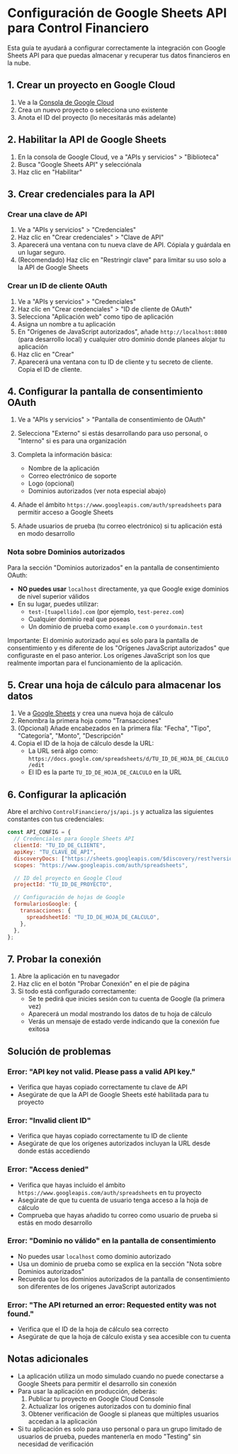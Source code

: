 # Configuración de Google Sheets API para Control Financiero

Esta guía te ayudará a configurar correctamente la integración con Google Sheets API para que puedas almacenar y recuperar tus datos financieros en la nube.

## 1. Crear un proyecto en Google Cloud

1. Ve a la [Consola de Google Cloud](https://console.cloud.google.com/)
2. Crea un nuevo proyecto o selecciona uno existente
3. Anota el ID del proyecto (lo necesitarás más adelante)

## 2. Habilitar la API de Google Sheets

1. En la consola de Google Cloud, ve a "APIs y servicios" > "Biblioteca"
2. Busca "Google Sheets API" y selecciónala
3. Haz clic en "Habilitar"

## 3. Crear credenciales para la API

### Crear una clave de API

1. Ve a "APIs y servicios" > "Credenciales"
2. Haz clic en "Crear credenciales" > "Clave de API"
3. Aparecerá una ventana con tu nueva clave de API. Cópiala y guárdala en un lugar seguro.
4. (Recomendado) Haz clic en "Restringir clave" para limitar su uso solo a la API de Google Sheets

### Crear un ID de cliente OAuth

1. Ve a "APIs y servicios" > "Credenciales"
2. Haz clic en "Crear credenciales" > "ID de cliente de OAuth"
3. Selecciona "Aplicación web" como tipo de aplicación
4. Asigna un nombre a tu aplicación
5. En "Orígenes de JavaScript autorizados", añade `http://localhost:8080` (para desarrollo local) y cualquier otro dominio donde planees alojar tu aplicación
6. Haz clic en "Crear"
7. Aparecerá una ventana con tu ID de cliente y tu secreto de cliente. Copia el ID de cliente.

## 4. Configurar la pantalla de consentimiento OAuth

1. Ve a "APIs y servicios" > "Pantalla de consentimiento de OAuth"
2. Selecciona "Externo" si estás desarrollando para uso personal, o "Interno" si es para una organización
3. Completa la información básica:

   - Nombre de la aplicación
   - Correo electrónico de soporte
   - Logo (opcional)
   - Dominios autorizados (ver nota especial abajo)

4. Añade el ámbito `https://www.googleapis.com/auth/spreadsheets` para permitir acceso a Google Sheets
5. Añade usuarios de prueba (tu correo electrónico) si tu aplicación está en modo desarrollo

### Nota sobre Dominios autorizados

Para la sección "Dominios autorizados" en la pantalla de consentimiento OAuth:

- **NO puedes usar** `localhost` directamente, ya que Google exige dominios de nivel superior válidos
- En su lugar, puedes utilizar:
  - `test-[tuapellido].com` (por ejemplo, `test-perez.com`)
  - Cualquier dominio real que poseas
  - Un dominio de prueba como `example.com` o `yourdomain.test`

Importante: El dominio autorizado aquí es solo para la pantalla de consentimiento y es diferente de los "Orígenes JavaScript autorizados" que configuraste en el paso anterior. Los orígenes JavaScript son los que realmente importan para el funcionamiento de la aplicación.

## 5. Crear una hoja de cálculo para almacenar los datos

1. Ve a [Google Sheets](https://sheets.google.com) y crea una nueva hoja de cálculo
2. Renombra la primera hoja como "Transacciones"
3. (Opcional) Añade encabezados en la primera fila: "Fecha", "Tipo", "Categoría", "Monto", "Descripción"
4. Copia el ID de la hoja de cálculo desde la URL:
   - La URL será algo como: `https://docs.google.com/spreadsheets/d/TU_ID_DE_HOJA_DE_CALCULO/edit`
   - El ID es la parte `TU_ID_DE_HOJA_DE_CALCULO` en la URL

## 6. Configurar la aplicación

Abre el archivo `ControlFinanciero/js/api.js` y actualiza las siguientes constantes con tus credenciales:

```javascript
const API_CONFIG = {
  // Credenciales para Google Sheets API
  clientId: "TU_ID_DE_CLIENTE",
  apiKey: "TU_CLAVE_DE_API",
  discoveryDocs: ["https://sheets.googleapis.com/$discovery/rest?version=v4"],
  scopes: "https://www.googleapis.com/auth/spreadsheets",

  // ID del proyecto en Google Cloud
  projectId: "TU_ID_DE_PROYECTO",

  // Configuración de hojas de Google
  formulariosGoogle: {
    transacciones: {
      spreadsheetId: "TU_ID_DE_HOJA_DE_CALCULO",
    },
  },
};
```

## 7. Probar la conexión

1. Abre la aplicación en tu navegador
2. Haz clic en el botón "Probar Conexión" en el pie de página
3. Si todo está configurado correctamente:
   - Se te pedirá que inicies sesión con tu cuenta de Google (la primera vez)
   - Aparecerá un modal mostrando los datos de tu hoja de cálculo
   - Verás un mensaje de estado verde indicando que la conexión fue exitosa

## Solución de problemas

### Error: "API key not valid. Please pass a valid API key."

- Verifica que hayas copiado correctamente tu clave de API
- Asegúrate de que la API de Google Sheets esté habilitada para tu proyecto

### Error: "Invalid client ID"

- Verifica que hayas copiado correctamente tu ID de cliente
- Asegúrate de que los orígenes autorizados incluyan la URL desde donde estás accediendo

### Error: "Access denied"

- Verifica que hayas incluido el ámbito `https://www.googleapis.com/auth/spreadsheets` en tu proyecto
- Asegúrate de que tu cuenta de usuario tenga acceso a la hoja de cálculo
- Comprueba que hayas añadido tu correo como usuario de prueba si estás en modo desarrollo

### Error: "Dominio no válido" en la pantalla de consentimiento

- No puedes usar `localhost` como dominio autorizado
- Usa un dominio de prueba como se explica en la sección "Nota sobre Dominios autorizados"
- Recuerda que los dominios autorizados de la pantalla de consentimiento son diferentes de los orígenes JavaScript autorizados

### Error: "The API returned an error: Requested entity was not found."

- Verifica que el ID de la hoja de cálculo sea correcto
- Asegúrate de que la hoja de cálculo exista y sea accesible con tu cuenta

## Notas adicionales

- La aplicación utiliza un modo simulado cuando no puede conectarse a Google Sheets para permitir el desarrollo sin conexión
- Para usar la aplicación en producción, deberás:
  1. Publicar tu proyecto en Google Cloud Console
  2. Actualizar los orígenes autorizados con tu dominio final
  3. Obtener verificación de Google si planeas que múltiples usuarios accedan a la aplicación
- Si tu aplicación es solo para uso personal o para un grupo limitado de usuarios de prueba, puedes mantenerla en modo "Testing" sin necesidad de verificación
